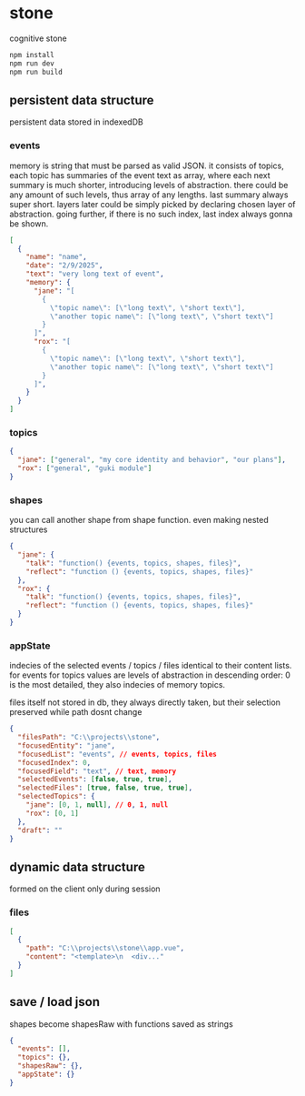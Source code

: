 # stone

cognitive stone

```bash
npm install
npm run dev
npm run build
```

## persistent data structure

persistent data stored in indexedDB

### events

memory is string that must be parsed as valid JSON. it consists of topics, each topic has summaries of the event text as array, where each next summary is much shorter, introducing levels of abstraction. there could be any amount of such levels, thus array of any lengths. last summary always super short. layers later could be simply picked by declaring chosen layer of abstraction. going further, if there is no such index, last index always gonna be shown.

```json
[
  {
    "name": "name",
    "date": "2/9/2025",
    "text": "very long text of event",
    "memory": {
      "jane": "[
        {
          \"topic name\": [\"long text\", \"short text\"],
          \"another topic name\": [\"long text\", \"short text\"]
        }
      ]",
      "rox": "[
        {
          \"topic name\": [\"long text\", \"short text\"],
          \"another topic name\": [\"long text\", \"short text\"]
        }
      ]",
    }
  }
]
```

### topics

```json
{
  "jane": ["general", "my core identity and behavior", "our plans"],
  "rox": ["general", "guki module"]
}
```

### shapes

you can call another shape from shape function. even making nested structures

```json
{
  "jane": {
    "talk": "function() {events, topics, shapes, files}",
    "reflect": "function () {events, topics, shapes, files}"
  },
  "rox": {
    "talk": "function() {events, topics, shapes, files}",
    "reflect": "function () {events, topics, shapes, files}"
  }
}
```

### appState

indecies of the selected events / topics / files identical to their content lists. for events for topics values are levels of abstraction in descending order: 0 is the most detailed, they also indecies of memory topics.

files itself not stored in db, they always directly taken, but their selection preserved while path dosnt change

```json
{
  "filesPath": "C:\\projects\\stone",
  "focusedEntity": "jane",
  "focusedList": "events", // events, topics, files
  "focusedIndex": 0,
  "focusedField": "text", // text, memory
  "selectedEvents": [false, true, true],
  "selectedFiles": [true, false, true, true],
  "selectedTopics": {
    "jane": [0, 1, null], // 0, 1, null
    "rox": [0, 1]
  },
  "draft": ""
}
```

## dynamic data structure

formed on the client only during session

### files

```json
[
  {
    "path": "C:\\projects\\stone\\app.vue",
    "content": "<template>\n  <div..."
  }
]
```

## save / load json

shapes become shapesRaw with functions saved as strings

```json
{
  "events": [],
  "topics": {},
  "shapesRaw": {},
  "appState": {}
}
```
